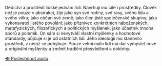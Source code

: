 
Dědictví a prostředí lidské jednání řídí. Navrhují mu cíle i prostředky. Člověk nežije pouze v abstrakci, žije jako syn své rodiny, své rasy, svého lidu a svého věku; jako občan své země; jako člen jisté společenské skupiny; jako vykonavatel jistého povolání; jako příznivec konkrétních náboženských, metafyzických, filozofických a politických myšlenek; jako účastník mnoha sporů a polemik. On sám si nevytváří vlastní myšlenky a hodnotové standardy, půjčuje si je od ostatních lidí. Jeho ideologii mu stanovilo prostředí, v němž se pohybuje. Pouze velmi málo lidí má dar vymyslet nové a originální myšlenky a změnit tradiční přesvědčení a doktríny.

[🔊 Poslechnout audio](/data/7-paragraphs/audio/chapter_19/para_003-Ddictv-a-prosted-lidsk-jednn-d-Navrhuj.mp3)
